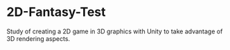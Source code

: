 # 2D-Fantasy-Test
 Study of creating a 2D game in 3D graphics with Unity to take advantage of 3D rendering aspects.
